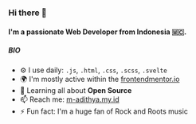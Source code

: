 ### Hi there 👋

#### I'm a passionate Web Developer from Indonesia 🇲🇨.

##### BIO

- ⚙️ I use daily: `.js`, `.html`, `.css`, `.scss`, `.svelte`
- 🌍 I'm mostly active within the [frontendmentor.io](https://frontendmentor.io)
- 🌱 Learning all about **Open Source**
- 📫 Reach me: [m-adithya.my.id](https://m-adithya.my.id)
- ⚡️ Fun fact: I'm a huge fan of Rock and Roots music
